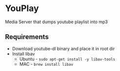 # YouPlay
Media Server that dumps youtube playlist into mp3

## Requirements

* Download youtube-dl binary and place it in root dir
* Install libav
  * Ubuntu - `sudo apt-get install -y libav-tools`
  * MAC - `brew install libav`
